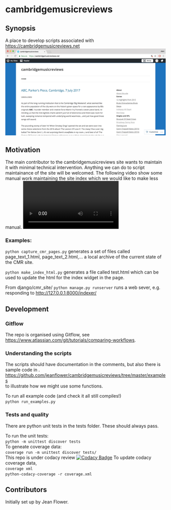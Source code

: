 # cambridgemusicreviews

## Synopsis
A place to develop scripts associated with https://cambridgemusicreviews.net
![web_page_screengrab](docs/cmr_web_page_image.png)

## Motivation
The main contributor to the cambridgemusicreviews site wants to maintain it with minimal technical intervention.  Anything we can do to script maintainance of the site will be welcomed. The following video show some manual work maintaining the site index which we would like to make less manual.
![manual index maintenance](docs/editing_cmr_site_index.mp4)

### Examples:
```python capture_cmr_pages.py```
generates a set of files called page_text_1.html, page_text_2.html,... a local archive of the current state of the CMR site.

```python make_index_html.py``` 
generates a file called test.html which can be used to update the html for the index widget in the page.

From django/cmr_site/
```python manage.py runserver```
runs a web sever, e.g. responding to http://127.0.0.1:8000/indexer/

## Development
### Gitflow
The repo is organised using Gitflow, see https://www.atlassian.com/git/tutorials/comparing-workflows.

### Understanding the scripts
The scripts should have documentation in the comments, but also there is sample code in .  
https://github.com/jeanflower/cambridgemusicreviews/tree/master/examples  
to illustrate how we might use some functions. 

To run all example code (and check it all still compiles!)  
```python run_examples.py```

### Tests and quality
There are python unit tests in the tests folder.  These should always pass.

To run the unit tests:  
```python -m unittest discover tests```  
To geneate coverage data:  
```coverage run -m unittest discover tests/```  
This repo is under codacy review
[![Codacy Badge](https://api.codacy.com/project/badge/Grade/a59e0815f2a74514bcd1e1273f525705)](https://www.codacy.com/app/jeanflower/cambridgemusicreviews?utm_source=github.com&amp;utm_medium=referral&amp;utm_content=jeanflower/cambridgemusicreviews&amp;utm_campaign=Badge_Grade)
To update codacy coverage data,  
```coverage xml```  
```python-codacy-coverage -r coverage.xml```

## Contributors
Initially set up by Jean Flower.


